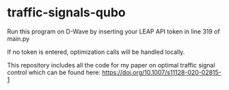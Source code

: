 # traffic-signals-qubo

Run this program on D-Wave by inserting your LEAP API token in line 319 of main.py

If no token is entered, optimization calls will be handled locally.

This repository includes all the code for my paper on optimal traffic signal control which can be found here: https://doi.org/10.1007/s11128-020-02815-1
